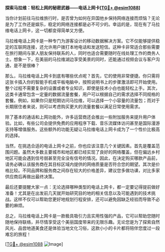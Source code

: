 **探索马拉维：轻松上网的秘密武器——电话上网卡[[TG💪+ @esim1088](https://t.me/s/esim1088)]**

当你计划前往马拉维旅行时，是否曾为如何在异国他乡保持网络连接而烦恼？无论是为了工作还是娱乐，稳定的网络连接都是必不可少的。幸运的是，现在有了马拉维电话上网卡，这一切都变得简单又方便。

马拉维电话上网卡是一种专门为游客设计的移动数据解决方案。它不仅能够提供稳定的互联网连接，还允许用户拨打本地电话和发送短信。这种卡非常适合那些需要在旅行期间与家人朋友保持联系的人，同时也适合需要随时在线处理工作的商务人士。想象一下，在美丽的马拉维湖边享受美景的同时，还能通过视频会议与客户沟通，是不是很棒？

那么，马拉维电话上网卡到底有哪些优点呢？首先，它的使用非常便捷。你只需将这张卡插入你的智能手机或平板电脑中，按照说明书上的步骤激活即可开始使用。整个过程不需要复杂的设置或者专业知识，即使是技术小白也能轻松上手。其次，这类卡通常包含一定量的数据流量套餐，用户可以根据自己的需求选择不同规格的套餐。例如，如果你只是短期访问马拉维，可以选择一个小容量的流量包；而对于长期居住者来说，则可以考虑购买更大的流量套餐以满足日常使用需求。

除了基本的通话和上网功能外，许多运营商还会推出一些附加服务来提升用户体验。比如，有些公司会提供免费的应用程序下载、音乐流媒体访问甚至是国际漫游支持等增值服务。这些额外的功能无疑让马拉维电话上网卡成为了一个性价比极高的选择。

当然，在挑选合适的电话上网卡之前，你也应该注意几个关键因素。首先是覆盖范围问题。虽然大多数主要城市和地区都已经实现了良好的网络覆盖，但在偏远乡村地区可能会遇到信号弱甚至完全没有信号的情况。因此，在决定购买哪款产品前，请务必确认该服务商在其目标区域内提供的网络质量是否符合您的期望。其次是价格比较。不同品牌和服务商之间存在较大的价格差异，建议您多做功课，对比多家供应商后再做出最终决策。

最后还要提醒大家一点：无论选择哪种类型的电话上网卡，都一定要记得提前做好准备！尤其是在出发前几天就开始研究目的地的相关信息以及可能遇到的技术挑战。这样不仅可以帮助您更好地规划行程安排，还可以避免因缺乏经验而导致不必要的麻烦。

总之，马拉维电话上网卡是一款极具吸引力且实用性强的产品，它可以帮助您随时随地保持联络，并尽情享受这个美丽国度带来的无限乐趣。无论您是为了探索自然风光、品尝地道美食还是体验当地文化习俗，这款小小的卡片都将陪伴您度过一段难忘的旅程！

[[TG💪+ @esim1088](https://t.me/s/esim1088) ![Image](https://i.postimg.cc/4NQfJmqS/Snipaste-2025-05-13-00-14-12.png)]